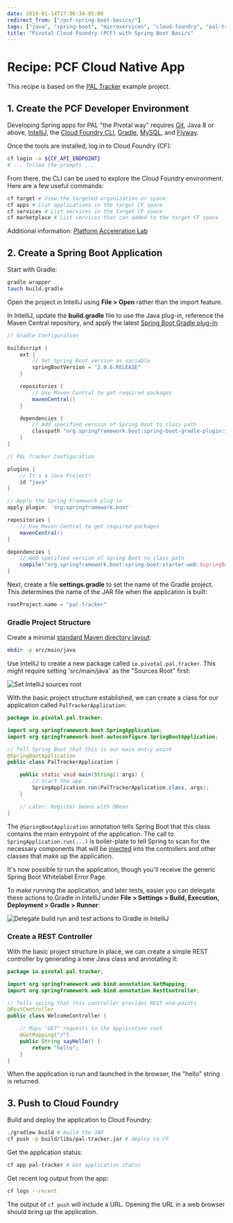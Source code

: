 ```yaml
---
date: 2019-01-14T17:06:34-05:00
redirect_from: ["/pcf-spring-boot-basics/"]
tags: ["java", "spring-boot", "microservices", "cloud-foundry", "pal-tracker", "intellij"]
title: "Pivotal Cloud Foundry (PCF) with Spring Boot Basics"
---
```


# Recipe: PCF Cloud Native App

This recipe is based on the [PAL Tracker](pal-tracker.md) example project.

## 1. Create the PCF Developer Environment

Developing Spring apps for PAL "the Pivotal way" requires [Git](https://git-scm.com/), Java 8 or above, [IntelliJ](https://www.jetbrains.com/idea/), the [Cloud Foundry CLI](https://github.com/cloudfoundry/cli/releases), [Gradle](https://gradle.org/), [MySQL](https://www.mysql.com/downloads/), and [Flyway](https://flywaydb.org/).

Once the tools are installed, log in to Cloud Foundry (CF):

```bash
cf login -a ${CF_API_ENDPOINT}
# ... follow the prompts ...
```

From there, the CLI can be used to explore the Cloud Foundry environment. Here are a few useful commands:

```bash
cf target # View the targeted organization or space
cf apps # List applications in the target CF space
cf services # List services in the target CF space
cf marketplace # List services that can added to the target CF space
```

Additional information: [Platform Acceleration Lab](https://prerequisites.pal.pivotal.io/)

## 2. Create a Spring Boot Application

Start with Gradle:

```bash
gradle wrapper
touch build.gradle
```

Open the project in IntelliJ using **File > Open** rather than the import feature.

In IntelliJ, update the **build.gradle** file to use the Java plug-in, reference the Maven Central repository, and apply the latest [Spring Boot Gradle plug-in](https://docs.spring.io/spring-boot/docs/2.1.2.RELEASE/gradle-plugin/reference/html/):

```groovy
// Gradle Configuration

buildscript {
	ext {
		// Set Spring Boot version as variable
		springBootVersion = "2.0.6.RELEASE"
	}

	repositories {
		// Use Maven Central to get required packages
		mavenCentral()
	}

	dependencies {
		// Add specified version of Spring Boot to class path
		classpath "org.springframework.boot:spring-boot-gradle-plugin:$springBootVersion"
	}
}

// PAL Tracker Configuration

plugins {
	// It's a Java Project!
	id "java"
}

// Apply the Spring Framework plug-in
apply plugin: 'org.springframework.boot'

repositories {
	// Use Maven Central to get required packages
	mavenCentral()
}

dependencies {
	// Add specified version of Spring Boot to class path
	compile("org.springframework.boot:spring-boot-starter-web:$springBootVersion")
}

```

Next, create a file **settings.gradle** to set the name of the Gradle project. This determines the name of the JAR file when the application is built:

```groovy
rootProject.name = "pal-tracker"
```

### Gradle Project Structure

Create a minimal [standard Maven directory layout](https://maven.apache.org/guides/introduction/introduction-to-the-standard-directory-layout.html):

```bash
mkdir -p src/main/java
```

Use IntelliJ to create a new package called `io.pivotal.pal.tracker`. This might require setting 'src/main/java` as the "Sources Root" first:

![Set IntelliJ sources root](/img/intellij-sources-root.png)

With the basic project structure established, we can create a class for our application called `PalTrackerApplication`:

```java
package io.pivotal.pal.tracker;

import org.springframework.boot.SpringApplication;
import org.springframework.boot.autoconfigure.SpringBootApplication;

// Tell Spring Boot that this is our main entry point
@SpringBootApplication
public class PalTrackerApplication {

    public static void main(String[] args) {
        // Start the app
        SpringApplication.run(PalTrackerApplication.class, args);
    }

    // Later: Register beans with @Bean
}
```

The `@SpringBootApplication` annotation tells Spring Boot that this class contains the main entrypoint of the application. The call to `SpringApplication.run(...)` is boiler-plate to tell Spring to scan for the necessary components that will be [injected](https://martinfowler.com/articles/injection.html) into the controllers and other classes that make up the application.

It's now possible to run the application, though you'll receive the generic Spring Boot Whitelabel Error Page.

To make running the application, and later tests, easier you can delegate these actions to Gradle in IntelliJ under **File > Settings > Build, Execution, Deployment > Gradle > Runner**:

![Delegate build run and test actions to Gradle in IntelliJ](/img/intellij-delegate-build-run-gradle.png)

### Create a REST Controller

With the basic project structure in place, we can create a simple REST controller by generating a new Java class and annotating it:

```java
package io.pivotal.pal.tracker;

import org.springframework.web.bind.annotation.GetMapping;
import org.springframework.web.bind.annotation.RestController;

// Tells spring that this controller provides REST end-points
@RestController
public class WelcomeController {

    // Maps "GET" requests to the application root
    @GetMapping("/")
    public String sayHello() {
        return "hello";
    }
}
```

When the application is run and launched in the browser, the "hello" string is returned.

## 3. Push to Cloud Foundry

Build and deploy the application to Cloud Foundry:

```bash
./gradlew build # build the JAR
cf push -p build/libs/pal-tracker.jar # deploy to CF
```

Get the application status:

```bash
cf app pal-tracker # Get application status
```

Get recent log output from the app:

```bash
cf logs --recent
```

The output of `cf push` will include a URL. Opening the URL in a web browser should bring up the application.

